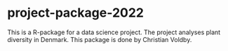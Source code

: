 # project-package-2022
This is a R-package for a data science project. The project analyses plant diversity in Denmark. This package is done by Christian Voldby.
